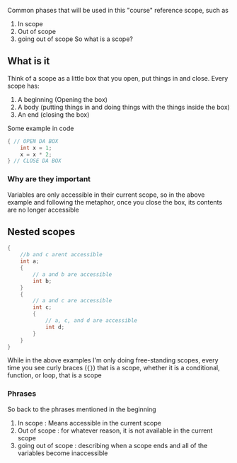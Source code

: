 
Common phases that will be used in this "course" reference scope, such as
1. In scope
2. Out of scope
3. going out of scope
So what is a scope?

## What is it
Think of a scope as a little box that you open, put things in and close.
Every scope has:
1. A beginning (Opening the box)
2. A body (putting things in and doing things with the things inside the box)
3. An end (closing the box)

Some example in code
```c
{ // OPEN DA BOX
	int x = 1;
	x = x * 2;
} // CLOSE DA BOX
```

### Why are they important
Variables are only accessible in their current scope, so in the above example and following the metaphor, once you close the box, its contents are no longer accessible

## Nested scopes
```c
{
	//b and c arent accessible
	int a;
	{
		// a and b are accessible
		int b;
	}
	{
		// a and c are accessible
		int c;
		{
			// a, c, and d are accessible
			int d;
		}
	}
}
```

While in the above examples I'm only doing free-standing scopes, every time you see curly braces (`{}`) that is a scope, whether it is a conditional, function, or loop, that is a scope

### Phrases
So back to the phrases mentioned in the beginning
1. In scope : Means accessible in the current scope
2. Out of scope : for whatever reason, it is not available in the current scope
3. going out of scope : describing when a scope ends and all of the variables become inaccessible 
